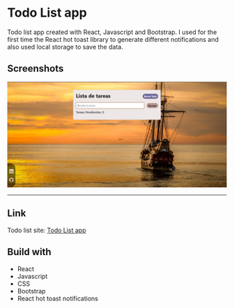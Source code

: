 # Todo List app

Todo list app created with React, Javascript and Bootstrap.
I used for the first time the React hot toast library to generate different notifications and also used local storage to save the data.

## Screenshots

![todo-list screenshot](./src//assets//todolist-screenshot.png)

---

## Link

Todo list site: [Todo List app](https://todo-list-with-react.vercel.app/)

## Build with

- React
- Javascript
- CSS
- Bootstrap
- React hot toast notifications
